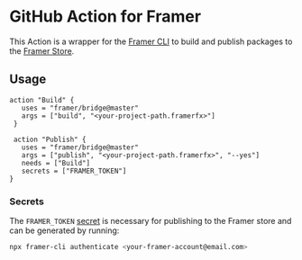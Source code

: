 # GitHub Action for Framer

This Action is a wrapper for the [Framer CLI](https://www.npmjs.com/package/framer-cli) to build and publish packages to the [Framer Store](https://store.framer.com/).

## Usage

```workflow
action "Build" {
   uses = "framer/bridge@master"
   args = ["build", "<your-project-path.framerfx>"]
 }

 action "Publish" {
   uses = "framer/bridge@master"
   args = ["publish", "<your-project-path.framerfx>", "--yes"]
   needs = ["Build"]
   secrets = ["FRAMER_TOKEN"]
}
```

### Secrets

The `FRAMER_TOKEN` [secret](https://developer.github.com/actions/managing-workflows/storing-secrets/) is necessary for publishing to the Framer store and can be generated by running:

```sh
npx framer-cli authenticate <your-framer-account@email.com>
```
